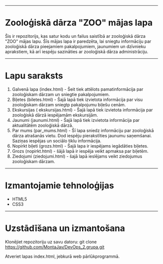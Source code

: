 *** 
# **Zooloģiskā dārza "ZOO" mājas lapa**
Šis ir repozitorijs, kas satur kodu un failus saistībā ar zooloģiskā dārza "ZOO" mājas lapu. Šīs mājas lapa ir paredzēta, lai sniegtu informāciju par zooloģiskā dārza pieejamiem pakalpojumiem, jaunumiem un dzīvnieku aprakstiem, kā arī iespēju sazināties ar zooloģiskā dārza administrāciju.
*** 
# **Lapu saraksts**
1. Galvenā lapa (index.html) - Šeit tiek attēlots pamatinformācija par zooloģiskam dārzam un sniegtie pakalpojumiem.
2. Biļetes (biletes.html) - Šajā lapā tiek izvietota informācija par visu zooloģiskam dārzam sniegtp pakalpojumu biļešu cenām.
3. Ekskursijas ( ekskursijas.html) - Šajā lapā tiek izvietota informācija par zooloģiskā dārzā iespējamām ekskursijām.
4. Jaunumi (jaunumi.html) -  Šajā lapā tiek izvietota informācija par aktualitātēm zooloģiskā dārzā.
5. Par mums (par_mums.html) - Šī lapa sniedz informāciju par zooloģiskā dārza atrašanās vietu. Dod iespēju pierakstīties  jaunumu saņemšanai. Saziņas iespējas un sociālo tiklu informācija.
6. Nopirkt biļeti (grozs.html) - Šajā lapa ir iespējams iegādāties biļetes.
7. Grozs (nopirkt.html) - šājā lapā ir iespēja veikt apmaksa par biļetēm.
8. Ziedojumi (ziedojumi.html) -  šajā lapā ieslējams veikt ziedojumus zooloģiskam dārzam.

*** 
# **Izmantojamie tehnoloģijas**
- HTML5
- CSS3
***
# **Uzstādīšana un izmantošana**
Klonējiet repozitoriju uz savu datoru:
git clone https://github.com/MontaJav/DevOps_2.grupa.git

Atveriet lapas index.html, jebkurā web pārlūkprogrammā.
